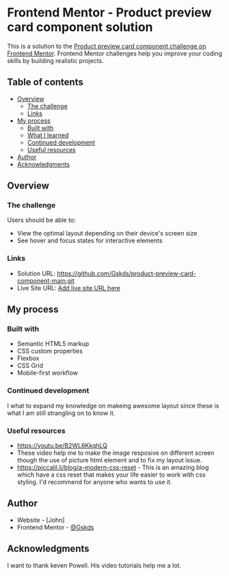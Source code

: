 # Frontend Mentor - Product preview card component solution

This is a solution to the [Product preview card component challenge on Frontend Mentor](https://www.frontendmentor.io/challenges/product-preview-card-component-GO7UmttRfa). Frontend Mentor challenges help you improve your coding skills by building realistic projects. 

## Table of contents

- [Overview](#overview)
  - [The challenge](#the-challenge)
  - [Links](#links)
- [My process](#my-process)
  - [Built with](#built-with)
  - [What I learned](#what-i-learned)
  - [Continued development](#continued-development)
  - [Useful resources](#useful-resources)
- [Author](#author)
- [Acknowledgments](#acknowledgments)

## Overview

### The challenge

Users should be able to:

- View the optimal layout depending on their device's screen size
- See hover and focus states for interactive elements

### Links

- Solution URL: https://github.com/Gskds/product-preview-card-component-main.git
- Live Site URL: [Add live site URL here](https://your-live-site-url.com)

## My process

### Built with

- Semantic HTML5 markup
- CSS custom properties
- Flexbox
- CSS Grid
- Mobile-first workflow


### Continued development

I what to expand my knowledge on makeing awesome layout since these is what I am still strangling on to know it.

### Useful resources

- https://youtu.be/B2WL6KkqhLQ
 - These video help me to make the image resposive on different screen though the use of picture html element and to fix my layout issue.
- https://piccalil.li/blog/a-modern-css-reset - This is an amazing blog which have a css reset that makes your life easier to work with css styling. I'd recommend for anyone who wants to use it.

## Author

- Website - [John]
- Frontend Mentor - [@Gskds](https://www.frontendmentor.io/profile/Gskds)

## Acknowledgments

I want to thank keven Powell. His video tutorials help me a lot.